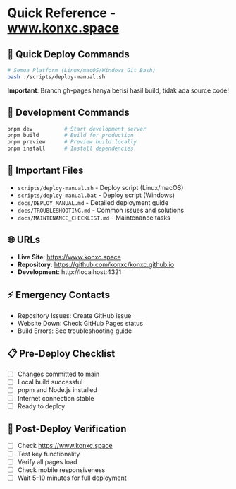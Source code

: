 # Quick Reference - www.konxc.space

## 🚀 Quick Deploy Commands

```bash
# Semua Platform (Linux/macOS/Windows Git Bash)
bash ./scripts/deploy-manual.sh
```

**Important**: Branch gh-pages hanya berisi hasil build, tidak ada source code!

## 🔧 Development Commands

```bash
pnpm dev          # Start development server
pnpm build        # Build for production
pnpm preview      # Preview build locally
pnpm install      # Install dependencies
```

## 📁 Important Files

- `scripts/deploy-manual.sh` - Deploy script (Linux/macOS)
- `scripts/deploy-manual.bat` - Deploy script (Windows)
- `docs/DEPLOY_MANUAL.md` - Detailed deployment guide
- `docs/TROUBLESHOOTING.md` - Common issues and solutions
- `docs/MAINTENANCE_CHECKLIST.md` - Maintenance tasks

## 🌐 URLs

- **Live Site**: https://www.konxc.space
- **Repository**: https://github.com/konxc/konxc.github.io
- **Development**: http://localhost:4321

## ⚡ Emergency Contacts

- Repository Issues: Create GitHub issue
- Website Down: Check GitHub Pages status
- Build Errors: See troubleshooting guide

## 📋 Pre-Deploy Checklist

- [ ] Changes committed to main
- [ ] Local build successful
- [ ] pnpm and Node.js installed
- [ ] Internet connection stable
- [ ] Ready to deploy

## 🎯 Post-Deploy Verification

- [ ] Check https://www.konxc.space
- [ ] Test key functionality
- [ ] Verify all pages load
- [ ] Check mobile responsiveness
- [ ] Wait 5-10 minutes for full deployment